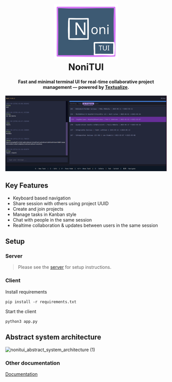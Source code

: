 
<h1 align="center">
  <br>
  <img src="./docs/nonitui_logo.svg" alt="Markdownify" width="200">
  <br>
  NoniTUI
  <br>
</h1>

<h4 align="center">Fast and minimal terminal UI for real-time collaborative project management — powered by <a href="https://www.textualize.io/" target="_blank">Textualize</a>.</h4>


![screenshot](/docs/nonitui_ui.png)

## Key Features

- Keyboard based navigation
- Share session with others using project UUID
- Create and join projects
- Manage tasks in Kanban style
- Chat with people in the same session
- Realtime collaboration & updates between users in the same session

## Setup

### Server
> Please see the <a href="/server/README.md">server</a> for setup instructions.

### Client
Install requirements
```
pip install -r requirements.txt
```
Start the client
```
python3 app.py
```

## Abstract system architecture
![nonitui_abstract_system_architecture (1)](https://github.com/user-attachments/assets/4f69c838-8397-4509-accc-be9e51a152d5)
### Other documentation
<a href="/docs">Documentation</a>


